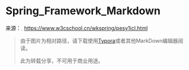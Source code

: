 # Spring_Framework_Markdown
来源：<img src="https://7n.w3cschool.cn/statics/images/logonew2.png" alt="w3c" style="zoom: 10%;"/>  https://www.w3cschool.cn/wkspring/pesy1icl.html

> 由于图片为相对路径，请下载使用[Typora](https://www.typora.io/)或者其他MarkDown编辑器阅读。
>
> 此为转载分享，不可用于商业用途。

